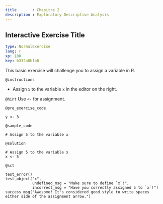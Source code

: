 ```yaml
---
title       : Chapitre 2
description : Exploratory Descriptive Analysis
---
```


## Interactive Exercise Title

```yaml
type: NormalExercise
lang: r
xp: 100
key: b332a8bfb8
```

This basic exercise will challenge you to assign a variable in R.

`@instructions`
- Assign `5` to the variable `x` in the editor on the right.

`@hint`
Use `<-` for assignment.

`@pre_exercise_code`
```{r}
y <- 3
```

`@sample_code`
```{r}
# Assign 5 to the variable x
```

`@solution`
```{r}
# Assign 5 to the variable x
x <- 5
```

`@sct`
```{r}
test_error()
test_object("x",
            undefined_msg = "Make sure to define `x`!",
            incorrect_msg = "Have you correctly assigned 5 to `x`!")
success_msg("Awesome! It's considered good style to write spaces either side of the assignment arrow.")
```
